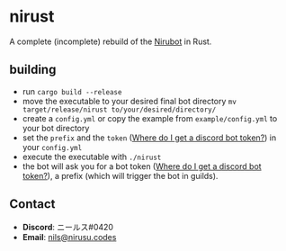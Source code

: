 # nirust
A complete (incomplete) rebuild of the [Nirubot](https://github.com/Nirusu99/nirubot) in Rust.

## building
- run `cargo build --release`
- move the executable to your desired final bot directory `mv target/release/nirust to/your/desired/directory/`
- create a `config.yml` or copy the example from `example/config.yml` to your bot directory
- set the `prefix` and the `token` \([Where do I get a discord bot token?](https://discord.com/developers/docs/intro)\) in your `config.yml`
- execute the executable with `./nirust`
- the bot will ask you for a bot token \([Where do I get a discord bot token?](https://discord.com/developers/docs/intro)\), a prefix (which will trigger the bot in guilds).

## Contact
- **Discord**: ニールス#0420
- **Email**: nils@nirusu.codes
